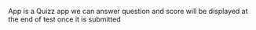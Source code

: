 App is a Quizz app we can answer question and score will be displayed at the end of test once it is submitted
